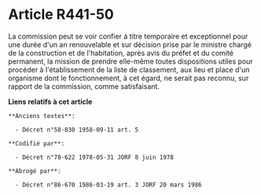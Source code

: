 # Article R441-50

La commission peut se voir confier à titre temporaire et exceptionnel pour une durée d'un an renouvelable et sur décision
prise par le ministre chargé de la construction et de l'habitation, après avis du préfet et du comité permanent, la mission
de prendre elle-même toutes dispositions utiles pour procéder à l'établissement de la liste de classement, aux lieu et place
d'un organisme dont le fonctionnement, à cet égard, ne serait pas reconnu, sur rapport de la commission, comme satisfaisant.

**Liens relatifs à cet article**

	**Anciens textes**:

	  - Décret n°58-830 1958-09-11 art. 5

	**Codifié par**:

	  - Décret n°78-622 1978-05-31 JORF 8 juin 1978

	**Abrogé par**:

	  - Décret n°86-670 1986-03-19 art. 3 JORF 20 mars 1986
